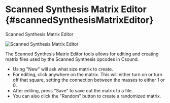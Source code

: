 Scanned Synthesis Matrix Editor {#scannedSynthesisMatrixEditor}
===============================

Scanned Synthesis Matrix Editor

![Scanned Synthesis Matrix
Editor](images/scannedSynthesisMatrixEditor.png)

The Scanned Synthesis Matrix Editor tools allows for editing and
creating matrix files used by the Scanned Synthesis opcodes in Csound.

-   Using \"New\" will ask what size matrix to create.
-   For editing, click anywhere on the matrix. This will either turn on
    or turn off that square, setting the connection between the masses
    to either 1 or 0.
-   After editing, press \"Save\" to save out the matrix to a file.
-   You can also click the \"Random\" button to create a randomized
    matrix.
